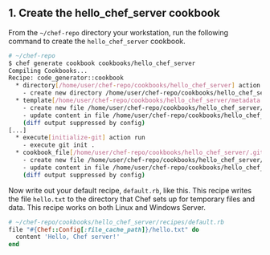 ## 1. Create the hello\_chef\_server cookbook

From the <code class="file-path">~/chef-repo</code> directory your workstation, run the following command to create the `hello_chef_server` cookbook.

```bash
# ~/chef-repo
$ chef generate cookbook cookbooks/hello_chef_server
Compiling Cookbooks...
Recipe: code_generator::cookbook
  * directory[/home/user/chef-repo/cookbooks/hello_chef_server] action create
    - create new directory /home/user/chef-repo/cookbooks/hello_chef_server
  * template[/home/user/chef-repo/cookbooks/hello_chef_server/metadata.rb] action create_if_missing
    - create new file /home/user/chef-repo/cookbooks/hello_chef_server/metadata.rb
    - update content in file /home/user/chef-repo/cookbooks/hello_chef_server/metadata.rb from none to d531e8
    (diff output suppressed by config)
[...]
  * execute[initialize-git] action run
    - execute git init .
  * cookbook_file[/home/user/chef-repo/cookbooks/hello_chef_server/.gitignore] action create
    - create new file /home/user/chef-repo/cookbooks/hello_chef_server/.gitignore
    - update content in file /home/user/chef-repo/cookbooks/hello_chef_server/.gitignore from none to dd37b2
    (diff output suppressed by config)
```

Now write out your default recipe, <code class="file-path">default.rb</code>, like this. This recipe writes the file <code class="file-path">hello.txt</code> to the directory that Chef sets up for temporary files and data. This recipe works on both Linux and Windows Server.

```ruby
# ~/chef-repo/cookbooks/hello_chef_server/recipes/default.rb
file "#{Chef::Config[:file_cache_path]}/hello.txt" do
  content 'Hello, Chef server!'
end
```
